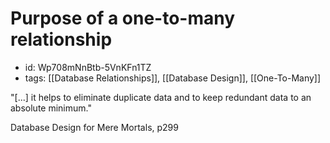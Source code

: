 # Purpose of a one-to-many relationship
* id: Wp708mNnBtb-5VnKFn1TZ
* tags: [[Database Relationships]], [[Database Design]], [[One-To-Many]]

"[...] it helps to eliminate duplicate data and to keep redundant data to an absolute minimum."

Database Design for Mere Mortals, p299
